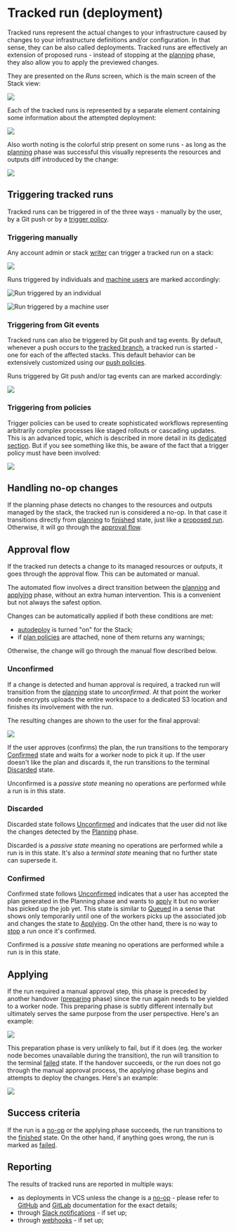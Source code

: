 # Tracked run (deployment)

Tracked runs represent the actual changes to your infrastructure caused by changes to your infrastructure definitions and/or configuration. In that sense, they can be also called deployments. Tracked runs are effectively an extension of proposed runs - instead of stopping at the [planning](proposed.md#planning) phase, they also allow you to apply the previewed changes.

They are presented on the _Runs_ screen, which is the main screen of the Stack view:

![](../../assets/screenshots/Runs_·_Vendor_Releases_Watcher.png)

Each of the tracked runs is represented by a separate element containing some information about the attempted deployment:

![](<../../assets/screenshots/Runs_·_Vendor_Releases_Watcher (1).png>)

Also worth noting is the colorful strip present on some runs - as long as the [planning](proposed.md#planning) phase was successful this visually represents the resources and outputs diff introduced by the change:

![](../../assets/screenshots/Runs_·_prod-infra-ireland.png)

## Triggering tracked runs

Tracked runs can be triggered in of the three ways - manually by the user, by a Git push or by a [trigger policy](../policy/trigger-policy.md).

### Triggering manually

Any account admin or stack [writer](../policy/stack-access-policy.md) can trigger a tracked run on a stack:

![](../../assets/screenshots/Runs_·_Terraform_starter_and_Slack___Threads___Spacelift.png)

Runs triggered by individuals and [machine users](../../integrations/api.md#api-key-management) are marked accordingly:

![Run triggered by an individual](../../assets/screenshots/Runs_·_Terraform_starter.png)

![Run triggered by a machine user](../../assets/screenshots/Runs_·_Datadog_Synthetics__prod_.png)

### Triggering from Git events

Tracked runs can also be triggered by Git push and tag events. By default, whenever a push occurs to the [tracked branch](../stack/stack-settings.md#repository-and-branch), a tracked run is started - one for each of the affected stacks. This default behavior can be extensively customized using our [push policies](../policy/git-push-policy.md).

Runs triggered by Git push and/or tag events can are marked accordingly:

![](<../../assets/screenshots/Runs_·_Vendor_Releases_Watcher (2).png>)

### Triggering from policies

Trigger policies can be used to create sophisticated workflows representing arbitrarily complex processes like staged rollouts or cascading updates. This is an advanced topic, which is described in more detail in its [dedicated section](../policy/trigger-policy.md). But if you see something like this, be aware of the fact that a trigger policy must have been involved:

![](../../assets/screenshots/Runs_·_Managed_stack.png)

## Handling no-op changes

If the planning phase detects no changes to the resources and outputs managed by the stack, the tracked run is considered a no-op. In that case it transitions directly from [planning](proposed.md#planning) to [finished](./#finished) state, just like a [proposed run](proposed.md). Otherwise, it will go through the [approval flow](tracked.md#approval-flow).

## Approval flow

If the tracked run detects a change to its managed resources or outputs, it goes through the approval flow. This can be automated or manual.

The automated flow involves a direct transition between the [planning](proposed.md#planning) and [applying](tracked.md#applying) phase, without an extra human intervention. This is a convenient but not always the safest option.

Changes can be automatically applied if both these conditions are met:

- [autodeploy](../stack/stack-settings.md#autodeploy) is turned "on" for the Stack;
- if [plan policies](../policy/terraform-plan-policy.md) are attached, none of them returns any warnings;

Otherwise, the change will go through the manual flow described below.

### Unconfirmed

If a change is detected and human approval is required, a tracked run will transition from the [planning](proposed.md#planning) state to _unconfirmed_. At that point the worker node encrypts uploads the entire workspace to a dedicated S3 location and finishes its involvement with the run.

The resulting changes are shown to the user for the final approval:

![](../../assets/screenshots/01DTD3GK6HARX0ZD0Z2RDM5KGD_·_End-to-end_testing.png)

If the user approves (confirms) the plan, the run transitions to the temporary [Confirmed](tracked.md#confirmed) state and waits for a worker node to pick it up. If the user doesn't like the plan and discards it, the run transitions to the terminal [Discarded](tracked.md#discarded) state.

Unconfirmed is a _passive state_ meaning no operations are performed while a run is in this state.

### Discarded

Discarded state follows [Unconfirmed](tracked.md#unconfirmed) and indicates that the user did not like the changes detected by the [Planning](proposed.md#planning) phase.

Discarded is a _passive state_ meaning no operations are performed while a run is in this state. It's also a _terminal state_ meaning that no further state can supersede it.

### Confirmed

Confirmed state follows [Unconfirmed](tracked.md#unconfirmed) indicates that a user has accepted the plan generated in the Planning phase and wants to [apply](tracked.md#applying) it but no worker has picked up the job yet. This state is similar to [Queued](./#queued) in a sense that shows only temporarily until one of the workers picks up the associated job and changes the state to [Applying](./#applying). On the other hand, there is no way to [stop](./#stopped) a run once it's confirmed.

Confirmed is a _passive state_ meaning no operations are performed while a run is in this state.

## Applying

If the run required a manual approval step, this phase is preceded by another handover ([preparing](./#preparing) phase) since the run again needs to be yielded to a worker node. This preparing phase is subtly different internally but ultimately serves the same purpose from the user perspective. Here's an example:

![](../../assets/screenshots/Retract_the_test_·_Datadog_Pulumi.png)

This preparation phase is very unlikely to fail, but if it does (eg. the worker node becomes unavailable during the transition), the run will transition to the terminal [failed](./#failed) state. If the handover succeeds, or the run does not go through the manual approval process, the applying phase begins and attempts to deploy the changes. Here's an example:

![](../../assets/screenshots/Use_config_for_target_repo__·_Vendor_Releases_Watcher.png)

## Success criteria

If the run is a [no-op](tracked.md#handling-no-op-changes) or the applying phase succeeds, the run transitions to the [finished](./#finished) state. On the other hand, if anything goes wrong, the run is marked as [failed](./#failed).

## Reporting

The results of tracked runs are reported in multiple ways:

- as deployments in VCS unless the change is a [no-op](tracked.md#handling-no-op-changes) - please refer to [GitHub](../../integrations/source-control/github.md) and [GitLab](../../integrations/source-control/gitlab.md) documentation for the exact details;
- through [Slack notifications](../../integrations/slack.md) - if set up;
- through [webhooks](../../integrations/webhooks.md) - if set up;
